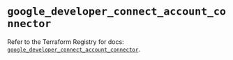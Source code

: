 # `google_developer_connect_account_connector`

Refer to the Terraform Registry for docs: [`google_developer_connect_account_connector`](https://registry.terraform.io/providers/hashicorp/google/6.49.2/docs/resources/developer_connect_account_connector).
